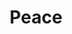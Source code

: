---
pid: ch529
title: Peace
location_transcription: Torresdale Ave
coordinates: "[-75.042016876969, 40.026660631112]"
zipcode: 
gen_neighborhood: 
neighborhood: 
outside_phl: 
age: '9'
age_range: 6-13
instagram: 
image_file_name: ch_529.jpg
proposal_transcription: |-
  Less violence
  Hanps up
topic: Violence
topic_summary: '0'
type: Other No Form
keywords_other: 
credit: 
image_labels: 
twitter: 
facebook: 
permalink: "/monuments/ch529/"
layout: item-page
---
